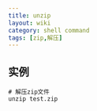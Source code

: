 ```yaml
---
title: unzip
layout: wiki
category: shell command
tags: [zip,解压]
---
```


## 实例

~~~Text
# 解压zip文件
unzip test.zip
~~~
